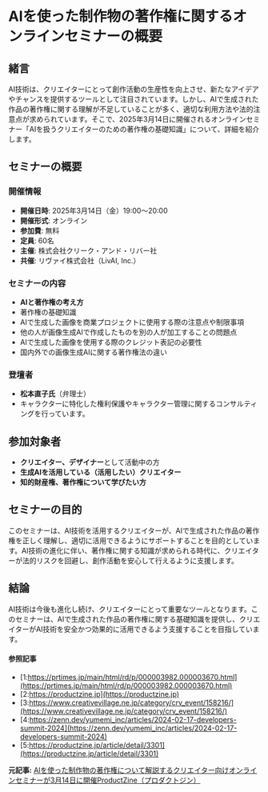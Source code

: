 # AIを使った制作物の著作権に関するオンラインセミナーの概要

## 緒言

AI技術は、クリエイターにとって創作活動の生産性を向上させ、新たなアイデアやチャンスを提供するツールとして注目されています。しかし、AIで生成された作品の著作権に関する理解が不足していることが多く、適切な利用方法や法的注意点が求められています。そこで、2025年3月14日に開催されるオンラインセミナー「AIを扱うクリエイターのための著作権の基礎知識」について、詳細を紹介します。

## セミナーの概要

### 開催情報
- **開催日時**: 2025年3月14日（金）19:00〜20:00
- **開催形式**: オンライン
- **参加費**: 無料
- **定員**: 60名
- **主催**: 株式会社クリーク・アンド・リバー社
- **共催**: リヴァイ株式会社（LivAI, Inc.）

### セミナーの内容
- **AIと著作権の考え方**
 - 著作権の基礎知識
 - AIで生成した画像を商業プロジェクトに使用する際の注意点や制限事項
 - 他の人が画像生成AIで作成したものを別の人が加工することの問題点
 - AIで生成した画像を使用する際のクレジット表記の必要性
 - 国内外での画像生成AIに関する著作権法の違い

### 登壇者
- **松本直子氏**（弁理士）
 - キャラクターに特化した権利保護やキャラクター管理に関するコンサルティングを行っています。

## 参加対象者
- **クリエイター、デザイナー**として活動中の方
- **生成AIを活用している（活用したい）クリエイター**
- **知的財産権、著作権について学びたい方**

## セミナーの目的
このセミナーは、AI技術を活用するクリエイターが、AIで生成された作品の著作権を正しく理解し、適切に活用できるようにサポートすることを目的としています。AI技術の進化に伴い、著作権に関する知識が求められる時代に、クリエイターが法的リスクを回避し、創作活動を安心して行えるように支援します。

## 結論
AI技術は今後も進化し続け、クリエイターにとって重要なツールとなります。このセミナーは、AIで生成された作品の著作権に関する基礎知識を提供し、クリエイターがAI技術を安全かつ効果的に活用できるよう支援することを目指しています。

#### 参照記事
- [1:https://prtimes.jp/main/html/rd/p/000003982.000003670.html](https://prtimes.jp/main/html/rd/p/000003982.000003670.html)
- [2:https://productzine.jp](https://productzine.jp)
- [3:https://www.creativevillage.ne.jp/category/crv_event/158216/](https://www.creativevillage.ne.jp/category/crv_event/158216/)
- [4:https://zenn.dev/yumemi_inc/articles/2024-02-17-developers-summit-2024](https://zenn.dev/yumemi_inc/articles/2024-02-17-developers-summit-2024)
- [5:https://productzine.jp/article/detail/3301](https://productzine.jp/article/detail/3301)


**元記事:** [AIを使った制作物の著作権について解説するクリエイター向けオンラインセミナーが3月14日に開催ProductZine（プロダクトジン）](https://productzine.jp/article/detail/3301)